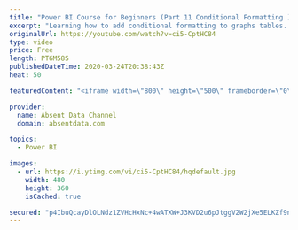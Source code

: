 ```yaml
---
title: "Power BI Course for Beginners (Part 11 Conditional Formatting )"
excerpt: "Learning how to add conditional formatting to graphs tables. Utilize colors and icons to deliver quick insights"
originalUrl: https://youtube.com/watch?v=ci5-CptHC84
type: video
price: Free
length: PT6M58S
publishedDateTime: 2020-03-24T20:38:43Z
heat: 50

featuredContent: "<iframe width=\"800\" height=\"500\" frameborder=\"0\" src=\"https://www.youtube.com/embed/ci5-CptHC84\" allow=\"accelerometer; autoplay; encrypted-media; gyroscope; picture-in-picture\" allowfullscreen></iframe>"

provider:
  name: Absent Data Channel
  domain: absentdata.com

topics:
  - Power BI

images:
  - url: https://i.ytimg.com/vi/ci5-CptHC84/hqdefault.jpg
    width: 480
    height: 360
    isCached: true

secured: "p4IbuQcayDlOLNdz1ZVHcHxNc+4wATXW+J3KVD2u6pJtggV2W2jXe5ELKZf9njGfH7M2J5ym/Wz9LfcUdhPEBYdaWbMRo82Ao9EnWMAKtqCPOV2VUS7elPajm9ONLGqm1pkaZG/R2v5pkQoZ3TLWWGxAUaq/nV2ZhR/fd+86Ad5OY87IgSvNkkwiqcYt8E0UMs6a6fkt5Bh2jsgwWF1eVmoH1KzM0jlOxMWMuo4DDS2Pap8jichEhsZrkceaJmuQmkF3v0433np7K/+eXu7VtSRUsLQ/CGYSZ4gfsl5XviolH45Wpfyz93Fm+WczYvOeFBAVoeMUqBlTI1aLf9J9lou1HbST8JrJHDrmf3miUSMdP17c40S73alBtU2kVHW9cjS6bF4PUJVG9DHRdBQFDBm8W/kK757R+y9Hd8Td/Vw=;V5e5kR+3fqrjW5W7XRxNdA=="
---
```


